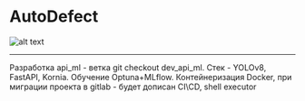 # AutoDefect
![alt text]([https://media3.giphy.com/media/aUovxH8Vf9qDu/giphy.gif](https://neurohive.io/wp-content/uploads/2020/09/rsz_rdd.png)https://neurohive.io/wp-content/uploads/2020/09/rsz_rdd.png)
<hr>
 Разработка api_ml - ветка  git checkout dev_api_ml. Стек - YOLOv8, FastAPI, Kornia. Обучение Optuna+MLflow. Контейнеризация Docker, при миграции проекта в gitlab - будет дописан CI\CD, shell executor
